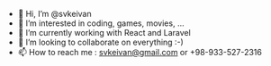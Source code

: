 - 👋 Hi, I’m @svkeivan
- 👀 I’m interested in coding, games, movies, ...
- 🌱 I’m currently working with React and Laravel
- 💞️ I’m looking to collaborate on everything :-)
- 📫 How to reach me : svkeivan@gmail.com or +98-933-527-2316

<!---
svkeivan/svkeivan is a ✨ special ✨ repository because its `README.md` (this file) appears on your GitHub profile.
You can click the Preview link to take a look at your changes.
--->
